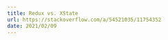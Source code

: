 ```yaml
---
title: Redux vs. XState
url: https://stackoverflow.com/a/54521035/11754352
date: 2021/02/09
---
```

